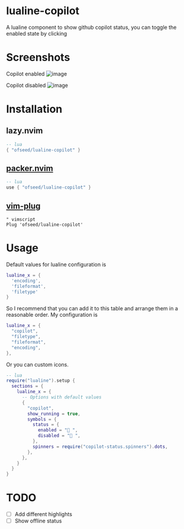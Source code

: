 # lualine-copilot

A lualine component to show github copilot status,
you can toggle the enabled state by clicking

# Screenshots

Copilot enabled
![image](https://user-images.githubusercontent.com/61115159/155043869-2d6f836d-1fee-4635-9910-65b9bd81fddd.png)

Copilot disabled
![image](https://user-images.githubusercontent.com/61115159/155043897-9d9976ee-d763-46ac-87eb-37a2461672c6.png)

# Installation

## lazy.nvim

```lua
-- lua
{ "ofseed/lualine-copilot" }
```

## [packer.nvim](https://github.com/wbthomason/packer.nvim)
```lua
-- lua
use { "ofseed/lualine-copilot" }
```

## [vim-plug](https://github.com/junegunn/vim-plug)
```vim
" vimscript
Plug 'ofseed/lualine-copilot'
```

# Usage
Default values for lualine configuration is
```lua
lualine_x = {
  'encoding',
  'fileformat',
  'filetype'
}
```
So I recommend that you can add it to this table and arrange them in a reasonable order.
My configuration is
```lua
lualine_x = {
  "copilot",
  "filetype",
  "fileformat",
  "encoding",
},
```

Or you can custom icons.

```lua
-- lua
require("lualine").setup {
  sections = {
    lualine_x = {
      -- Options with default values
      {
        "copilot",
        show_running = true,
        symbols = {
          status = {
            enabled = " ",
            disabled = " ",
          },
          spinners = require("copilot-status.spinners").dots,
        },
      },
    }
  }
}
```
# TODO
- [ ] Add different highlights
- [ ] Show offline status
